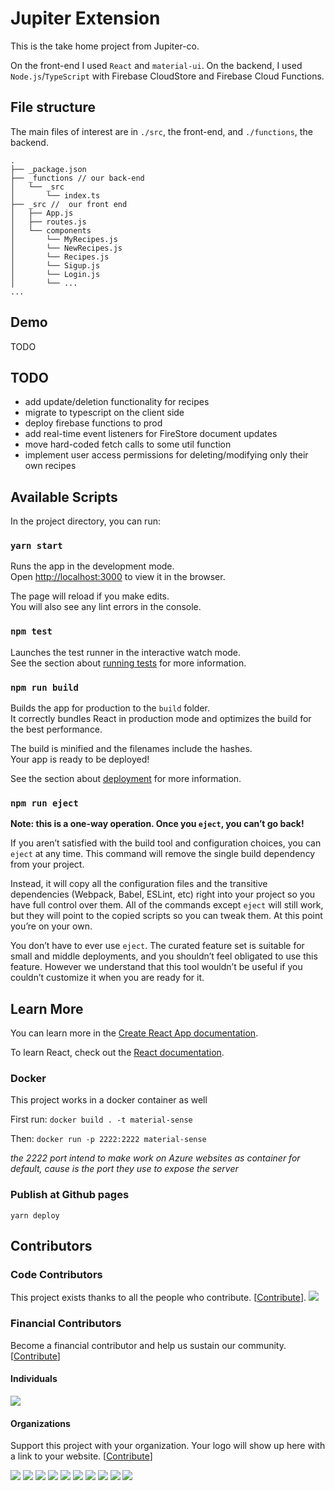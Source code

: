 # Jupiter Extension
This is the take home project from Jupiter-co.

On the front-end I used `React` and `material-ui`. On the backend, I used `Node.js`/`TypeScript` with Firebase CloudStore and Firebase Cloud Functions. 

## File structure
The main files of interest are in `./src`, the front-end, and `./functions`, the backend.
```
.
├── _package.json
├── _functions // our back-end
│   └── _src
│       └── index.ts 
├── _src //  our front end 
│   ├── App.js
│   ├── routes.js
│   └── components 
│       └── MyRecipes.js 
│       └── NewRecipes.js 
│       └── Recipes.js 
│       └── Sigup.js 
│       └── Login.js 
│       └── ...
...

```


## Demo
TODO

## TODO
* add update/deletion functionality for recipes
* migrate to typescript on the client side
* deploy firebase functions to prod
* add real-time event listeners for FireStore document updates
* move hard-coded fetch calls to some util function
* implement user access permissions for deleting/modifying only their own recipes

## Available Scripts

In the project directory, you can run:

### `yarn start`

Runs the app in the development mode.<br>
Open [http://localhost:3000](http://localhost:3000) to view it in the browser.

The page will reload if you make edits.<br>
You will also see any lint errors in the console.

### `npm test`

Launches the test runner in the interactive watch mode.<br>
See the section about [running tests](https://facebook.github.io/create-react-app/docs/running-tests) for more information.

### `npm run build`

Builds the app for production to the `build` folder.<br>
It correctly bundles React in production mode and optimizes the build for the best performance.

The build is minified and the filenames include the hashes.<br>
Your app is ready to be deployed!

See the section about [deployment](https://facebook.github.io/create-react-app/docs/deployment) for more information.

### `npm run eject`

**Note: this is a one-way operation. Once you `eject`, you can’t go back!**

If you aren’t satisfied with the build tool and configuration choices, you can `eject` at any time. This command will remove the single build dependency from your project.

Instead, it will copy all the configuration files and the transitive dependencies (Webpack, Babel, ESLint, etc) right into your project so you have full control over them. All of the commands except `eject` will still work, but they will point to the copied scripts so you can tweak them. At this point you’re on your own.

You don’t have to ever use `eject`. The curated feature set is suitable for small and middle deployments, and you shouldn’t feel obligated to use this feature. However we understand that this tool wouldn’t be useful if you couldn’t customize it when you are ready for it.

## Learn More

You can learn more in the [Create React App documentation](https://facebook.github.io/create-react-app/docs/getting-started).

To learn React, check out the [React documentation](https://reactjs.org/).

### Docker

This project works in a docker container as well

First run:
`docker build . -t material-sense`

Then:
`docker run -p 2222:2222 material-sense`

_the 2222 port intend to make work on Azure websites as container for default, cause is the port they use to expose the server_

### Publish at Github pages
`yarn deploy`

## Contributors

### Code Contributors

This project exists thanks to all the people who contribute. [[Contribute](CONTRIBUTING.md)].
<a href="https://github.com/alexanmtz/material-sense/graphs/contributors"><img src="https://opencollective.com/material-sense/contributors.svg?width=890&button=false" /></a>

### Financial Contributors

Become a financial contributor and help us sustain our community. [[Contribute](https://opencollective.com/material-sense/contribute)]

#### Individuals

<a href="https://opencollective.com/material-sense"><img src="https://opencollective.com/material-sense/individuals.svg?width=890"></a>

#### Organizations

Support this project with your organization. Your logo will show up here with a link to your website. [[Contribute](https://opencollective.com/material-sense/contribute)]

<a href="https://opencollective.com/material-sense/organization/0/website"><img src="https://opencollective.com/material-sense/organization/0/avatar.svg"></a>
<a href="https://opencollective.com/material-sense/organization/1/website"><img src="https://opencollective.com/material-sense/organization/1/avatar.svg"></a>
<a href="https://opencollective.com/material-sense/organization/2/website"><img src="https://opencollective.com/material-sense/organization/2/avatar.svg"></a>
<a href="https://opencollective.com/material-sense/organization/3/website"><img src="https://opencollective.com/material-sense/organization/3/avatar.svg"></a>
<a href="https://opencollective.com/material-sense/organization/4/website"><img src="https://opencollective.com/material-sense/organization/4/avatar.svg"></a>
<a href="https://opencollective.com/material-sense/organization/5/website"><img src="https://opencollective.com/material-sense/organization/5/avatar.svg"></a>
<a href="https://opencollective.com/material-sense/organization/6/website"><img src="https://opencollective.com/material-sense/organization/6/avatar.svg"></a>
<a href="https://opencollective.com/material-sense/organization/7/website"><img src="https://opencollective.com/material-sense/organization/7/avatar.svg"></a>
<a href="https://opencollective.com/material-sense/organization/8/website"><img src="https://opencollective.com/material-sense/organization/8/avatar.svg"></a>
<a href="https://opencollective.com/material-sense/organization/9/website"><img src="https://opencollective.com/material-sense/organization/9/avatar.svg"></a>
